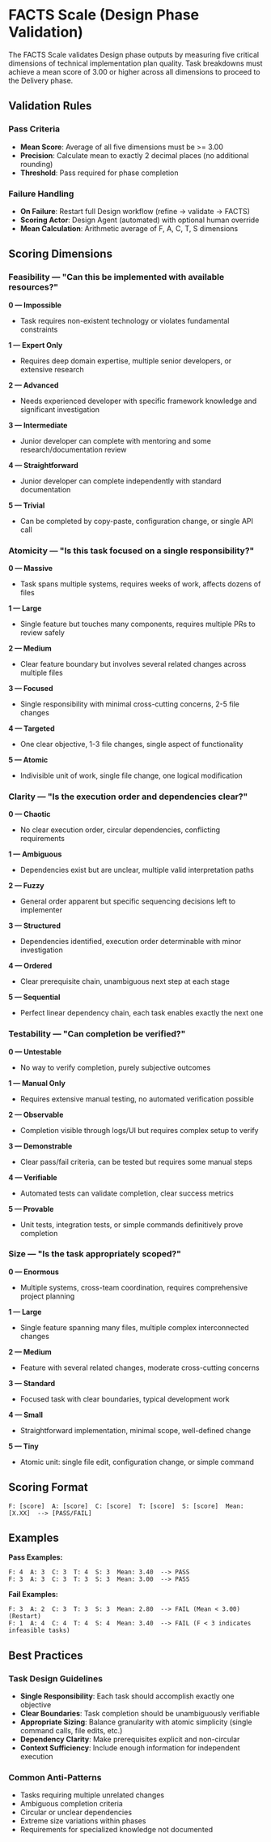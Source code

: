 # FACTS Scale (Design Phase Validation)

The FACTS Scale validates Design phase outputs by measuring five critical dimensions of technical implementation plan quality. Task breakdowns must achieve a mean score of 3.00 or higher across all dimensions to proceed to the Delivery phase.

## Validation Rules

### Pass Criteria
- **Mean Score**: Average of all five dimensions must be >= 3.00
- **Precision**: Calculate mean to exactly 2 decimal places (no additional rounding)
- **Threshold**: Pass required for phase completion

### Failure Handling
- **On Failure**: Restart full Design workflow (refine → validate → FACTS)
- **Scoring Actor**: Design Agent (automated) with optional human override
- **Mean Calculation**: Arithmetic average of F, A, C, T, S dimensions

## Scoring Dimensions

### Feasibility — "Can this be implemented with available resources?"

**0 — Impossible**
- Task requires non-existent technology or violates fundamental constraints

**1 — Expert Only**
- Requires deep domain expertise, multiple senior developers, or extensive research

**2 — Advanced**
- Needs experienced developer with specific framework knowledge and significant investigation

**3 — Intermediate**
- Junior developer can complete with mentoring and some research/documentation review

**4 — Straightforward**
- Junior developer can complete independently with standard documentation

**5 — Trivial**
- Can be completed by copy-paste, configuration change, or single API call

### Atomicity — "Is this task focused on a single responsibility?"

**0 — Massive**
- Task spans multiple systems, requires weeks of work, affects dozens of files

**1 — Large**
- Single feature but touches many components, requires multiple PRs to review safely

**2 — Medium**
- Clear feature boundary but involves several related changes across multiple files

**3 — Focused**
- Single responsibility with minimal cross-cutting concerns, 2-5 file changes

**4 — Targeted**
- One clear objective, 1-3 file changes, single aspect of functionality

**5 — Atomic**
- Indivisible unit of work, single file change, one logical modification

### Clarity — "Is the execution order and dependencies clear?"

**0 — Chaotic**
- No clear execution order, circular dependencies, conflicting requirements

**1 — Ambiguous**
- Dependencies exist but are unclear, multiple valid interpretation paths

**2 — Fuzzy**
- General order apparent but specific sequencing decisions left to implementer

**3 — Structured**
- Dependencies identified, execution order determinable with minor investigation

**4 — Ordered**
- Clear prerequisite chain, unambiguous next step at each stage

**5 — Sequential**
- Perfect linear dependency chain, each task enables exactly the next one

### Testability — "Can completion be verified?"

**0 — Untestable**
- No way to verify completion, purely subjective outcomes

**1 — Manual Only**
- Requires extensive manual testing, no automated verification possible

**2 — Observable**
- Completion visible through logs/UI but requires complex setup to verify

**3 — Demonstrable**
- Clear pass/fail criteria, can be tested but requires some manual steps

**4 — Verifiable**
- Automated tests can validate completion, clear success metrics

**5 — Provable**
- Unit tests, integration tests, or simple commands definitively prove completion

### Size — "Is the task appropriately scoped?"

**0 — Enormous**
- Multiple systems, cross-team coordination, requires comprehensive project planning

**1 — Large**
- Single feature spanning many files, multiple complex interconnected changes

**2 — Medium**
- Feature with several related changes, moderate cross-cutting concerns

**3 — Standard**
- Focused task with clear boundaries, typical development work

**4 — Small**
- Straightforward implementation, minimal scope, well-defined change

**5 — Tiny**
- Atomic unit: single file edit, configuration change, or simple command

## Scoring Format

```
F: [score]  A: [score]  C: [score]  T: [score]  S: [score]  Mean: [X.XX]  --> [PASS/FAIL]
```

## Examples

**Pass Examples:**
```
F: 4  A: 3  C: 3  T: 4  S: 3  Mean: 3.40  --> PASS
F: 3  A: 3  C: 3  T: 3  S: 3  Mean: 3.00  --> PASS
```

**Fail Examples:**
```
F: 3  A: 2  C: 3  T: 3  S: 3  Mean: 2.80  --> FAIL (Mean < 3.00)  (Restart)
F: 1  A: 4  C: 4  T: 4  S: 4  Mean: 3.40  --> FAIL (F < 3 indicates infeasible tasks)
```

## Best Practices

### Task Design Guidelines
- **Single Responsibility**: Each task should accomplish exactly one objective
- **Clear Boundaries**: Task completion should be unambiguously verifiable
- **Appropriate Sizing**: Balance granularity with atomic simplicity (single command calls, file edits, etc.)
- **Dependency Clarity**: Make prerequisites explicit and non-circular
- **Context Sufficiency**: Include enough information for independent execution

### Common Anti-Patterns
- Tasks requiring multiple unrelated changes
- Ambiguous completion criteria
- Circular or unclear dependencies
- Extreme size variations within phases
- Requirements for specialized knowledge not documented